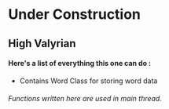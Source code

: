 # Under Construction

## High Valyrian

#### Here's a list of everything this one can do :

* Contains Word Class for storing word data

###### Functions written here are used in main thread.
